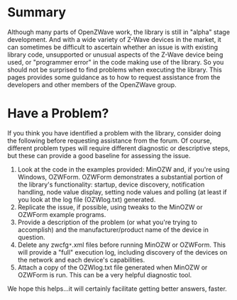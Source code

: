 # Summary #

Although many parts of OpenZWave work, the library is still in "alpha" stage development.  And with a wide variety of Z-Wave devices in the market, it can sometimes be difficult to ascertain whether an issue is with existing library code, unsupported or unusual aspects of the Z-Wave device being used, or "programmer error" in the code making use of the library.  So you should not be surprised to find problems when executing the library.  This pages provides some guidance as to how to request assistance from the developers and other members of the OpenZWave group.

# Have a Problem? #

If you think you have identified a problem with the library, consider doing the following before requesting assistance from the forum.  Of course, different problem types will require different diagnostic or descriptive steps, but these can provide a good baseline for assessing the issue.

  1. Look at the code in the examples provided: MinOZW and, if you're using Windows, OZWForm.  OZWForm demonstrates a substantial portion of the library's functionality: startup, device discovery, notification handling, node value display, setting node values and polling (at least if you look at the log file (OZWlog.txt) generated.
  1. Replicate the issue, if possible, using tweaks to the MinOZW or OZWForm example programs.
  1. Provide a description of the problem (or what you're trying to accomplish) and the manufacturer/product name of the device in question.
  1. Delete any zwcfg`*`.xml files before running MinOZW or OZWForm.  This will provide a "full" execution log, including discovery of the devices on the network and each device's capabilities.
  1. Attach a copy of the OZWlog.txt file generated when MinOZW or OZWForm is run.  This can be a very helpful diagnostic tool.

We hope this helps...it will certainly facilitate getting better answers, faster.